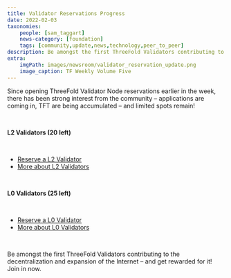 ```yaml
---
title: Validator Reservations Progress
date: 2022-02-03
taxonomies:
    people: [sam_taggart]
    news-category: [foundation]
    tags: [community,update,news,technology,peer_to_peer]
description: Be amongst the first ThreeFold Validators contributing to the decentralization and expansion of the Internet – and get rewarded for it. Limited spots remain!
extra:
    imgPath: images/newsroom/validator_reservation_update.png
    image_caption: TF Weekly Volume Five
---
```


Since opening ThreeFold Validator Node reservations earlier in the week, there has been strong interest from the community – applications are coming in, TFT are being accumulated – and limited spots remain!

<br/>

**L2 Validators (20 left)**

<br/>

- [Reserve a L2 Validator](https://forum.threefold.io/t/procedure-to-register-your-validator-node/1864)
- [More about L2 Validators](https://forum.threefold.io/t/about-the-validators-signup-l2-category/1862)

<br/>

**L0 Validators (25 left)**

<br/>

- [Reserve a L0 Validator](https://forum.threefold.io/t/procedure-to-register-your-l0-validator-nodes/1866)
- [More about L0 Validators](https://forum.threefold.io/t/about-the-validators-signup-l0-category/1863)

<br/>

Be amongst the first ThreeFold Validators contributing to the decentralization and expansion of the Internet – and get rewarded for it! Join in now.